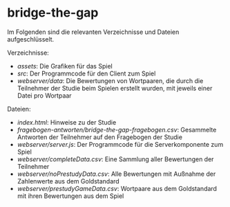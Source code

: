 # bridge-the-gap

Im Folgenden sind die relevanten Verzeichnisse und Dateien aufgeschlüsselt.

Verzeichnisse:
- *assets*: Die Grafiken für das Spiel
- *src*: Der Programmcode für den Client zum Spiel
- *webserver/data*: Die Bewertungen von Wortpaaren, die durch die Teilnehmer der Studie beim Spielen erstellt wurden, mit jeweils einer Datei pro Wortpaar 

Dateien:
- *index.html*: Hinweise zu der Studie
- *fragebogen-antworten/bridge-the-gap-fragebogen.csv*: Gesammelte Antworten der Teilnehmer auf den Fragebogen der Studie
- *webserver/server.js*: Der Programmcode für die Serverkomponente zum Spiel 
- *webserver/completeData.csv*: Eine Sammlung aller Bewertungen der Teilnehmer
- *webserver/noPrestudyData.csv*: Alle Bewertungen mit Außnahme der Zahlenwerte aus dem Goldstandard
- *webserver/prestudyGameData.csv*: Wortpaare aus dem Goldstandard mit ihren Bewertungen aus dem Spiel


